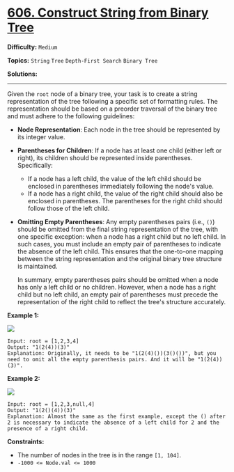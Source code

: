 # [606. Construct String from Binary Tree](https://leetcode.com/problems/construct-string-from-binary-tree/)

**Difficulty:** `Medium`

**Topics:** `String` `Tree` `Depth-First Search` `Binary Tree`

**Solutions:** 

---

Given the `root` node of a binary tree, your task is to create a string representation of the tree following a specific set of formatting rules. The representation should be based on a preorder traversal of the binary tree and must adhere to the following guidelines:

* **Node Representation**: Each node in the tree should be represented by its integer value.
* **Parentheses for Children**: If a node has at least one child (either left or right), its children should be represented inside parentheses. Specifically:

  + If a node has a left child, the value of the left child should be enclosed in parentheses immediately following the node's value.
  + If a node has a right child, the value of the right child should also be enclosed in parentheses. The parentheses for the right child should follow those of the left child.
* **Omitting Empty Parentheses**: Any empty parentheses pairs (i.e., `()`) should be omitted from the final string representation of the tree, with one specific exception: when a node has a right child but no left child. In such cases, you must include an empty pair of parentheses to indicate the absence of the left child. This ensures that the one-to-one mapping between the string representation and the original binary tree structure is maintained.

  In summary, empty parentheses pairs should be omitted when a node has only a left child or no children. However, when a node has a right child but no left child, an empty pair of parentheses must precede the representation of the right child to reflect the tree's structure accurately.

**Example 1:**

![](https://assets.leetcode.com/uploads/2021/05/03/cons1-tree.jpg)

```
Input: root = [1,2,3,4]
Output: "1(2(4))(3)"
Explanation: Originally, it needs to be "1(2(4)())(3()())", but you need to omit all the empty parenthesis pairs. And it will be "1(2(4))(3)".
```

**Example 2:**

![](https://assets.leetcode.com/uploads/2021/05/03/cons2-tree.jpg)

```
Input: root = [1,2,3,null,4]
Output: "1(2()(4))(3)"
Explanation: Almost the same as the first example, except the () after 2 is necessary to indicate the absence of a left child for 2 and the presence of a right child.
```

**Constraints:**

* The number of nodes in the tree is in the range `[1, 104]`.
* `-1000 <= Node.val <= 1000`